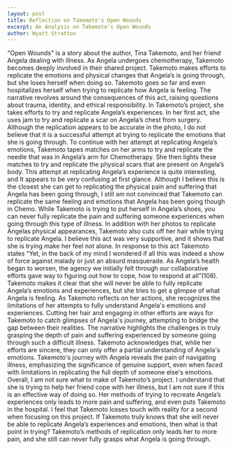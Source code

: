 ```yaml
---
layout: post
title: Reflection on Takemoto's Open Wounds
excerpt: An Analysis on Takemoto's Open Wounds
author: Wyatt Stratton
---
```

"Open Wounds" is a story about the author, Tina Takemoto, and her friend Angela dealing with illness. As Angela undergoes chemotherapy, Takemoto becomes deeply involved in their shared project. Takemoto makes efforts to replicate the emotions and physical changes that Angela’s is going through, but she loses herself when doing so. Takemoto goes so far and even hospitalizes herself when trying to replicate how Angela is feeling. The narrative revolves around the consequences of this act, raising questions about trauma, identity, and ethical responsibility. 
In Takemoto’s project, she takes efforts to try and replicate Angela’s experiences. In her first act, she uses jam to try and replicate a scar on Angela’s chest from surgery. Although the replication appears to be accurate in the photo, I do not believe that it is a successful attempt at trying to replicate the emotions that she is going through. 
To continue with her attempt at replicating Angela’s emotions, Takemoto tapes matches on her arms to try and replicate the needle that was in Angela’s arm for Chemotherapy. She then lights these matches to try and replicate the physical scars that are present on Angela’s body. This attempt at replicating Angela’s experience is quite interesting, and It appears to be very confusing at first glance. Although I believe this is the closest she can get to replicating the physical pain and suffering that Angela has been going through, I still am not convinced that Takemoto can replicate the same feeling and emotions that Angela has been going though in Chemo. While Takemoto is trying to put herself in Angela’s shoes, you can never fully replicate the pain and suffering someone experiences when going through this type of illness. 
In addition with her photos to replicate Angelas physical appearances, Takemoto also cuts off her hair while trying to replicate Angela. I believe this act was very supportive, and it shows that she is trying make her feel not alone. In response to this act Takemoto states “Yet, in the back of my mind I wondered if all this was indeed a show of force against malady or just an absurd masquerade. As Angela’s health began to worsen, the agency we initially felt through our collaborative efforts gave way to figuring out how to cope, how to respond at all”(108). Takemoto makes it clear that she will never be able to fully replicate Angela’s emotions and experiences, but she tries to get a glimpse of what Angela is feeling.
As Takemoto reflects on her actions, she recognizes the limitations of her attempts to fully understand Angela's emotions and experiences. Cutting her hair and engaging in other efforts are ways for Takemoto to catch glimpses of Angela's journey, attempting to bridge the gap between their realities. The narrative highlights the challenges in truly grasping the depth of pain and suffering experienced by someone going through such a difficult illness. Takemoto acknowledges that, while her efforts are sincere, they can only offer a partial understanding of Angela's emotions. Takemoto's journey with Angela reveals the pain of navigating illness, emphasizing the significance of genuine support, even when faced with limitations in replicating the full depth of someone else's emotions.
Overall, I am not sure what to make of Takemoto’s project. I understand that she is trying to help her friend cope with her illness, but I am not sure if this is an effective way of doing so. Her methods of trying to recreate Angela’s experiences only leads to more pain and suffering, and even puts Takemoto in the hospital. I feel that Takemoto losses touch with reality for a second when focusing on this project. If Takemoto truly knows that she will never be able to replicate Angela’s experiences and emotions, then what is that point in trying? Takemoto’s methods of replication only leads her to more pain, and she still can never fully grasps what Angela is going through. 
